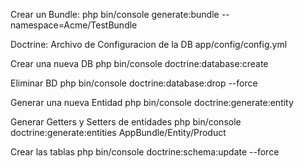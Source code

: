 Crear un Bundle:
php bin/console generate:bundle --namespace=Acme/TestBundle

Doctrine:
Archivo de Configuracion de la DB
app/config/config.yml

Crear una nueva DB
php bin/console doctrine:database:create 

Eliminar BD
php bin/console doctrine:database:drop --force

Generar una nueva Entidad
php bin/console doctrine:generate:entity

Generar Getters y Setters de entidades
php bin/console doctrine:generate:entities AppBundle/Entity/Product

Crear las tablas
php bin/console doctrine:schema:update --force
